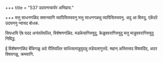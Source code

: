 +++
title = "537 उदयनाचार्यर अभिप्राय."

+++
मत्तु साधनगळिंद समानवागि व्यापिसिरुववनु मत्तु साधनगळन्नु व्यापिसिरुववनु. अदु आ बिरुदु, एकॆंदरॆ उदयननु न्यायद बोधक.

सिपधायि ऎंब पदद अनंततॆयल्लि, विशेषणगळिंद. मडकॆयागिरुवुदु, केळुववरागिरुवुदु मत्तु माडुववरागिरुवुदु निषिद्ध.

ई विशेषणगळिंद बॆंकिगळु अदे रीतियल्लि साधिसल्पडुवुदन्नु तडॆयलागुत्तदॆ. महान् अस्तित्वद विषयदिंद, अदर विषयगळु, क्रमवागि.

